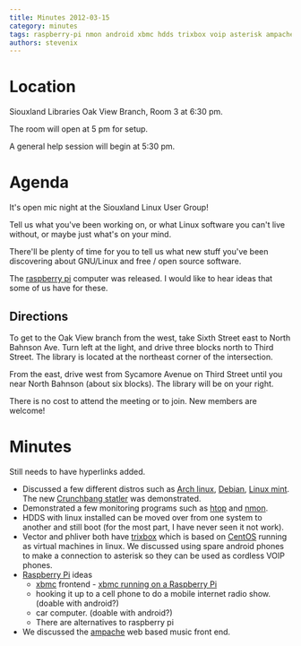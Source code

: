```yaml
---
title: Minutes 2012-03-15
category: minutes
tags: raspberry-pi nmon android xbmc hdds trixbox voip asterisk ampache
authors: stevenix
---
```


Location
========

Siouxland Libraries Oak View Branch, Room 3 at 6:30 pm.

The room will open at 5 pm for setup.

A general help session will begin at 5:30 pm.

Agenda
======

It's open mic night at the Siouxland Linux User Group!

Tell us what you've been working on, or what Linux software you can't
live without, or maybe just what's on your mind.

There'll be plenty of time for you to tell us what new stuff you've been
discovering about GNU/Linux and free / open source software.

The [raspberry pi](http://www.raspberrypi.org/) computer was released. I
would like to hear ideas that some of us have for these.

Directions
----------

To get to the Oak View branch from the west, take Sixth Street east to
North Bahnson Ave. Turn left at the light, and drive three blocks north
to Third Street. The library is located at the northeast corner of the
intersection.

From the east, drive west from Sycamore Avenue on Third Street until you
near North Bahnson (about six blocks). The library will be on your
right.

There is no cost to attend the meeting or to join. New members are
welcome!

Minutes
=======

Still needs to have hyperlinks added.

*   Discussed a few different distros such as [Arch
    linux](http://www.archlinux.org/), [Debian](http://www.debian.org/),
    [Linux mint](http://linuxmint.com/). The new [Crunchbang
    statler](http://crunchbanglinux.org/) was demonstrated.
*   Demonstrated a few monitoring programs such as
    [htop](http://htop.sourceforge.net/) and
    [nmon](http://nmon.sourceforge.net/pmwiki.php).
*   HDDS with linux installed can be moved over from one system to
    another and still boot (for the most part, I have never seen it not
    work).
*   Vector and phliver both have [trixbox](http://fonality.com/trixbox/)
    which is based on [CentOS](http://www.centos.org/) running as
    virtual machines in linux. We discussed using spare android phones
    to make a connection to asterisk so they can be used as cordless
    VOIP phones.
*   [Raspberry Pi](http://www.raspberrypi.org/) ideas
    *   [xbmc](http://xbmc.org/) frontend - [xbmc running on a Raspberry
        Pi](http://www.raspberrypi.org/archives/571)
    *   hooking it up to a cell phone to do a mobile internet radio
        show. (doable with android?)
    *   car computer. (doable with android?)
    *   There are alternatives to raspberry pi
*   We discussed the [ampache](http://ampache.org/) web based music
    front end.

